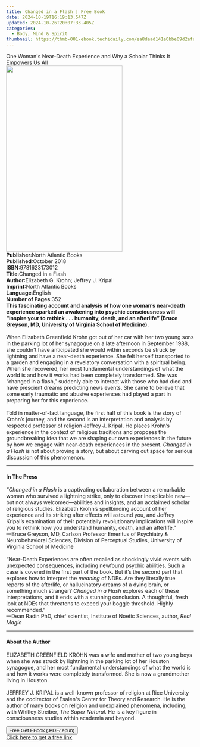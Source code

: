 ```yaml
---
title: Changed in a Flash | Free Book
date: 2024-10-19T16:19:13.547Z
updated: 2024-10-26T20:07:33.405Z
categories:
  - Body, Mind & Spirit
thumbnail: https://thmb-001-ebook.techidaily.com/ea8dead141e0bbe09d2efa08a38008d95eca47216a551ce080c296f7d360c7aa.jpg
---
```

<main id="book-container">
  <div class="flex flex-col">
    <div class="book-brief flex-1 py-6 px-4 sm:p-6 md:py-10 md:px-8">
      <!-- brief-->
      <div class="book-brief-main">
        One Woman's Near-Death Experience and Why a Scholar Thinks It Empowers
        Us All
      </div>
    </div>
    <div
      class="book-meta-info flex-1 grid gap-4 col-start-1 col-end-3 row-start-1 sm:mb-6 sm:grid-cols-4 lg:gap-6 lg:col-start-2 lg:row-end-6 lg:row-span-6 lg:mb-0"
    >
      <div
        class="book-meta-info-left place-content-center mt-4 p-4 text-sm leading-6 col-start-2 col-span-2 dark:text-slate-400"
      >
        <img
          class="w-full h-500 object-cover rounded-lg sm:h-255 sm:col-span-2 lg:col-span-full"
          src="https://img-001-ebook.techidaily.com/0008e4a6422130342fab9c1a5ef7dfa7effff0ad9ab6e981edb6daffd9f34888.jpg"
          alt=""
          width="312"
          height="500"
        />
      </div>
      <div
        class="book-meta-info-right mt-2 col-start-1 row-start-2 col-span-3 self-center"
      >
        <!-- meta data  -->
        <div class="flex flex-col px-4 md:px-8">
          <div class="flex-1">
            <strong>Publisher</strong>:<span class="px-2"
              >North Atlantic Books</span
            >
          </div>
          <div class="flex-1">
            <strong>Published</strong>:<span class="px-2">October 2018</span>
          </div>
          <div class="flex-1">
            <strong>ISBN</strong>:<span class="px-2">9781623173012</span>
          </div>
          <div class="flex-1">
            <strong>Title</strong>:<span class="px-2">Changed in a Flash</span>
          </div>
          <div class="flex-1">
            <strong>Author</strong>:<span class="px-2"
              >Elizabeth G. Krohn; Jeffrey J. Kripal</span
            >
          </div>
          <div class="flex-1">
            <strong>Imprint</strong>:<span class="px-2"
              >North Atlantic Books</span
            >
          </div>
          <div class="flex-1">
            <strong>Language</strong>:<span class="px-2">English</span>
          </div>
          <div class="flex-1">
            <strong>Number of Pages</strong>:<span class="px-2">352</span>
          </div>
        </div>
      </div>
    </div>
    <div class="book-description flex-1 py-6 px-4 sm:p-6 md:py-10 md:px-8">
      <div class="book-description-main">
        <div accordion-content="" id="description">
          <b
            >This fascinating account and analysis of how one woman’s near-death
            experience sparked an awakening into psychic consciousness will
            “inspire your to rethink . . . humanity, death, and an afterlife”
            (Bruce Greyson, MD, University of Virginia School of Medicine).</b
          ><br />
          <b></b><br />
          When Elizabeth Greenfield Krohn got out of her car with her two young
          sons in the parking lot of her synagogue on a late afternoon in
          September 1988, she couldn't have anticipated she would within seconds
          be struck by lightning and have a near-death experience. She felt
          herself transported to a garden and engaging in a revelatory
          conversation with a spiritual being. When she recovered, her most
          fundamental understandings of what the world is and how it works had
          been completely transformed. She was “changed in a flash,” suddenly
          able to interact with those who had died and have prescient dreams
          predicting news events. She came to believe that some early traumatic
          and abusive experiences had played a part in preparing her for this
          experience.<br />
          &nbsp;<br />
          Told in matter-of-fact language, the first half of this book is the
          story of Krohn’s journey, and the second is an interpretation and
          analysis by respected professor of religion Jeffrey J. Kripal. He
          places Krohn’s experience in the context of religious traditions and
          proposes the groundbreaking idea that we are shaping our own
          experiences in the future by how we engage with near-death experiences
          in the present. <i>Changed in a Flash</i> is not about proving a
          story, but about carving out space for serious discussion of this
          phenomenon.
        </div>
        <div class="accordion-fader"></div>
      </div>
    </div>
    <div class="book-excerpts flex-1 py-6 px-4 sm:p-6 md:py-10 md:px-8">
      <!-- excerpts-->
      <div class="book-excerpts-main">
        <hr />
        <h4 class="placeholder placeholder-heading">
          <span>In The Press</span>
        </h4>
        <p>
          <i>“Changed in a Flash</i> is a captivating collaboration between a
          remarkable woman who survived a lightning strike, only to discover
          inexplicable new—but not always welcomed—abilities and insights, and
          an acclaimed scholar of religious studies. Elizabeth Krohn’s
          spellbinding account of her experience and its striking after effects
          will astound you, and Jeffrey Kripal’s examination of their
          potentially revolutionary implications will inspire you to rethink how
          you understand humanity, death, and an afterlife.”<br />
          —Bruce Greyson, MD, Carlson Professor Emeritus of Psychiatry &amp;
          Neurobehavioral Sciences, Division of Perceptual Studies, University
          of Virginia School of Medicine<br /><br />“Near-Death Experiences are
          often recalled as shockingly vivid events with unexpected
          consequences, including newfound psychic abilities. Such a case is
          covered in the first part of the book. But it’s the second part that
          explores how to interpret the&nbsp;<i>meaning&nbsp;</i>of NDEs. Are
          they literally true reports of the afterlife, or hallucinatory dreams
          of a dying brain, or something much stranger?&nbsp;<i
            >Changed in a Flash&nbsp;</i
          >explores each of these interpretations, and it ends with a stunning
          conclusion. A thoughtful, fresh look at NDEs that threatens to exceed
          your boggle threshold. Highly recommended.”<br />
          —Dean Radin PhD, chief scientist, Institute of Noetic Sciences,
          author,&nbsp;<i>Real Magic</i>
        </p>
      </div>
    </div>
    <div class="book-about-author flex-1 py-6 px-4 sm:p-6 md:py-10 md:px-8">
      <!-- about author-->
      <div class="book-main-author-main">
        <hr />
        <h4 class="placeholder placeholder-heading">
          <span>About the Author</span>
        </h4>
        <p>
          ELIZABETH GREENFIELD KROHN was a wife and mother of two young boys
          when she was struck by lightning in the parking lot of her Houston
          synagogue, and her most fundamental understandings of what the world
          is and how it works were completely transformed. She is now a
          grandmother living in Houston.<br /><br />JEFFREY J. KRIPAL is a
          well-known professor of religion at Rice University and the codirector
          of Esalen's Center for Theory and Research. He is the author of many
          books on religion and unexplained phenomena, including, with Whitley
          Streiber,&nbsp;<i>The Super Natural.</i>&nbsp;He is a key figure in
          consciousness studies within academia and beyond.
        </p>
      </div>
    </div>
    <div class="book-free-get flex-1 py-6 px-4 sm:p-6 md:py-10 md:px-8">
      <button
        id="btn-free-get"
        class="bg-blue-500 hover:bg-blue-700 text-white font-bold py-2 px-4 rounded"
      >
        Free Get EBook (.PDF/.epub)
      </button>
      <div id="countdown-display" class="px-2 text-lg mt-2"></div>
      <a
        id="free-link"
        class="hidden bg-blue-500 hover:bg-blue-700 text-white font-bold py-2 px-4 rounded"
        href="https://www.ebooks.com/en-us/book/95947345/changed-in-a-flash/elizabeth-g-krohn/"
        target="_blank"
        >Click here to get a free link</a
      >
    </div>
    <script>
      let countdownTime = 0;
      let countdownInterval = null;
      document
        .getElementById('btn-free-get')
        .addEventListener('click', startCountdown);
      function startCountdown() {
        countdownTime = new Date().getTime() + 60000 * 3;
        countdownInterval = setInterval(updateCountdown, 1000);
        document.getElementById('btn-free-get').disabled = true;
        document
          .getElementById('btn-free-get')
          .classList.add('bg-gray-500', 'cursor-not-allowed');
      }
      function updateCountdown() {
        let currentTime = new Date().getTime();
        let timeLeft = countdownTime - currentTime;
        let secondsLeft = Math.floor(timeLeft / 1000);
        document.getElementById('countdown-display').innerHTML =
          `Remaining time: ${secondsLeft} seconds.`;
        if (secondsLeft <= 0) {
          clearInterval(countdownInterval);
          document.getElementById('btn-free-get').classList.add('hidden');
          document.getElementById('free-link').classList.remove('hidden');
          document.getElementById('countdown-display').innerHTML = '';
        }
      }
    </script>
  </div>
</main>

<ins class="adsbygoogle"
      style="display:block"
      data-ad-client="ca-pub-7571918770474297"
      data-ad-slot="8358498916"
      data-ad-format="auto"
      data-full-width-responsive="true"></ins>
    